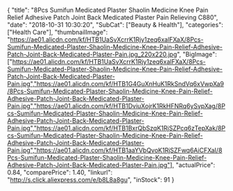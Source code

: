 {
	"title": "8Pcs Sumifun Medicated Plaster Shaolin Medicine Knee Pain Relief Adhesive Patch Joint Back Medicated Plaster Pain Relieving C880",
	"date": "2018-10-31 10:30:20",
	"SubCat": ["Beauty & Health"],
	"categories": ["Health Care"],
	"thumbnailImage": "https://ae01.alicdn.com/kf/HTB1UaSvXcrrK1Rjy1zeq6xalFXaX/8Pcs-Sumifun-Medicated-Plaster-Shaolin-Medicine-Knee-Pain-Relief-Adhesive-Patch-Joint-Back-Medicated-Plaster-Pain.jpg_220x220.jpg",
	"BigImage": ["https://ae01.alicdn.com/kf/HTB1UaSvXcrrK1Rjy1zeq6xalFXaX/8Pcs-Sumifun-Medicated-Plaster-Shaolin-Medicine-Knee-Pain-Relief-Adhesive-Patch-Joint-Back-Medicated-Plaster-Pain.jpg","https://ae01.alicdn.com/kf/HTB1G4GuXnHuK1RkSndVq6xVwpXa9/8Pcs-Sumifun-Medicated-Plaster-Shaolin-Medicine-Knee-Pain-Relief-Adhesive-Patch-Joint-Back-Medicated-Plaster-Pain.jpg","https://ae01.alicdn.com/kf/HTB1DviuXojrK1RkHFNRq6ySvpXag/8Pcs-Sumifun-Medicated-Plaster-Shaolin-Medicine-Knee-Pain-Relief-Adhesive-Patch-Joint-Back-Medicated-Plaster-Pain.jpg","https://ae01.alicdn.com/kf/HTB1BxrQbSzqK1RjSZPcq6zTepXak/8Pcs-Sumifun-Medicated-Plaster-Shaolin-Medicine-Knee-Pain-Relief-Adhesive-Patch-Joint-Back-Medicated-Plaster-Pain.jpg","https://ae01.alicdn.com/kf/HTB1aaYVbQvoK1RjSZFwq6AiCFXaI/8Pcs-Sumifun-Medicated-Plaster-Shaolin-Medicine-Knee-Pain-Relief-Adhesive-Patch-Joint-Back-Medicated-Plaster-Pain.jpg"],
	"actualPrice": 0.84,
	"comparePrice": 1.40,
	"linkurl": "http://s.click.aliexpress.com/e/b8L8a8gu",
	"inStock": 91
}
